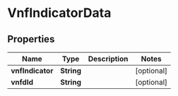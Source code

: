 
# VnfIndicatorData

## Properties
Name | Type | Description | Notes
------------ | ------------- | ------------- | -------------
**vnfIndicator** | **String** |  |  [optional]
**vnfdId** | **String** |  |  [optional]



